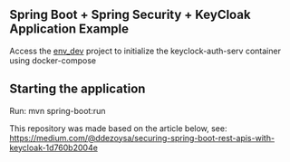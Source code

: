 ## Spring Boot + Spring Security + KeyCloak Application Example

Access the [env_dev](https://github.com/darian-beluzzo/env_dev) project to initialize the keyclock-auth-serv container using docker-compose

## Starting the application
Run: mvn spring-boot:run


This repository was made based on the article below, see: 
https://medium.com/@ddezoysa/securing-spring-boot-rest-apis-with-keycloak-1d760b2004e
